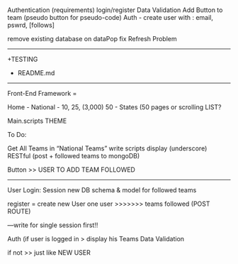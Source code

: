 # 
Authentication (requirements)
login/register
Data Validation
Add Button to team (pseudo button for pseudo-code)
Auth - create user with : email, pswrd, [follows]

remove existing database on dataPop
fix Refresh Problem

------------------------------------
+TESTING
+ README.md
---------------------------------------------------------------

Front-End Framework = 

Home - 
National - 10, 25, (3,000)
50 - States (50 pages or scrolling LIST?


Main.scripts
THEME


To Do:

Get All Teams in “National Teams”
write scripts display (underscore)
RESTful (post + followed teams to mongoDB)

Button >> USER TO ADD TEAM FOLLOWED

-----------------------------------------------

User Login: Session
new DB schema & model
for followed teams

register = create new User
one user >>>>>>> teams followed (POST ROUTE)

—write for single session first!!

Auth (if user is logged in > display his Teams
Data Validation

if not >> just like NEW USER
